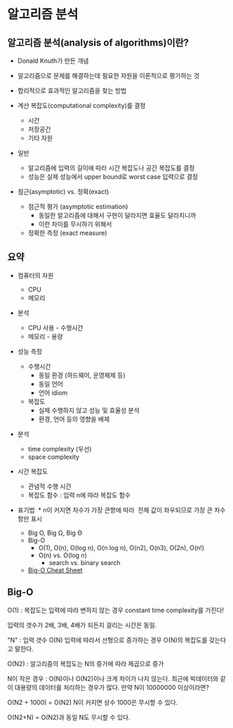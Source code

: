 # 알고리즘 분석

## 알고리즘 분석(analysis of algorithms)이란?
 * Donald Knuth가 만든 개념
 * 알고리즘으로 문제를 해결하는데 필요한 자원을 이론적으로 평가하는 것
 * 합리적으로 효과적인 알고리즘을 찾는 방법

 * 계산 복잡도(computational complexity)를 결정
    * 시간
    * 저장공간
    * 기타 자원
 * 일반
   * 알고리즘에 입력의 길이에 따라 시간 복잡도나 공간 복잡도를 결정
   * 성능은 실제 성능에서 upper bound로 worst case 입력으로 결정


 * 점근(asymptotic) vs. 정확(exact)
   * 점근적 평가 (asymptotic estimation)
     * 동일한 알고리즘에 대해서 구현이 달라지면 효율도 달라지니까
     * 이런 차이를 무시하기 위해서
   * 정확한 측정 (exact measure)

## 요약
 * 컴퓨터의 자원
   * CPU
   * 메모리
 * 분석
   * CPU 사용 - 수행시간
   * 메모리 - 용량
 * 성능 측정
   * 수행시간 
     * 동일 환경 (하드웨어, 운영체제 등) 
     * 동일 언어
     * 언어 idiom
   * 복잡도
     * 실제 수행하지 않고 성능 및 효율성 분석
     * 환경, 언어 등의 영향을 배제

 * 분석
   * time complexity (우선)
   * space complexity

 * 시간 복잡도
   * 관념적 수행 시간 
   * 복잡도 함수 : 입력 n에 따라 복잡도 함수

* 표기법
  * n이 커지면 차수가 가장 큰항에 따라  전체 값이 좌우되므로 가장 큰 차수 항만 표시
  * Big O, Big Ω, Big Θ
  * Big-O
    * O(1), O(n), O(log n), O(n log n), O(n2), O(n3), O(2n), O(n!)
    * O(n) vs. O(log n)
      * search vs. binary search
  * [Big-O Cheat Sheet](http://bigocheatsheet.com/)
  
## Big-O
O(1) : 복잡도는 입력에 따라 변하지 않는 경우
constant time complexity를 가진다!

입력의 갯수가 2배, 3배, 4배가 되든지 걸리는 시간은 동일.

"N" : 입력 갯수
O(N)
입력에 따라서 선형으로 증가하는 경우 O(N)의 복잡도를 갖는다고 말한다.

O(N2) :
알고리즘의 복잡도는 N의 증가에 따라 제곱으로 증가

N이 작은 경우 : 
O(N)이나 O(N2)이나 크게 차이가 나지 않는다. 
최근에 빅데이터와 같이 대용량의 데이터를 처리하는 경우가 많다.
만약 N이 10000000 이상이라면?

O(N2 + 1000) = O(N2)
N이 커지면 상수 1000은 무시할 수 있다.

O(N2+N) =  O(N2)과 동일 
N도 무시할 수 있다.


